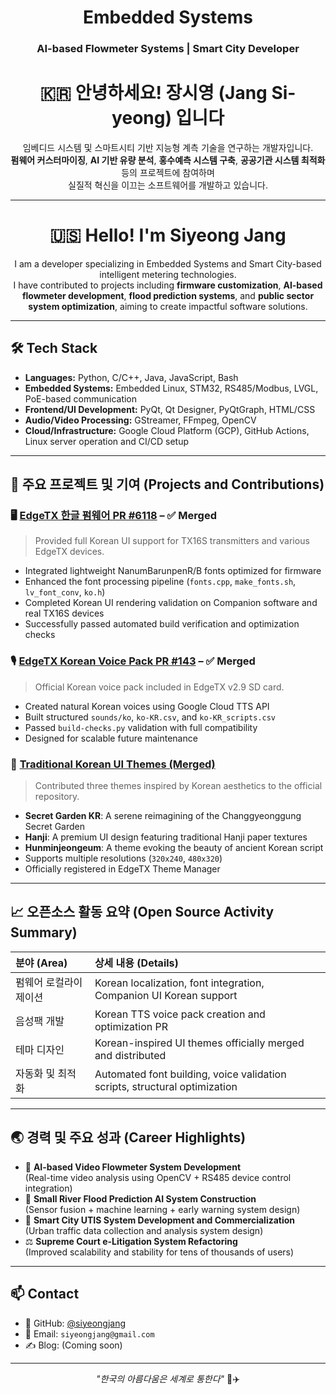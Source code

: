 <p align="center">
  <h1 align="center">Embedded Systems</h1>
  <h3 align="center">AI-based Flowmeter Systems | Smart City Developer</h3>
</p>

<h1 align="center">🇰🇷 안녕하세요! 장시영 (Jang Si-yeong) 입니다</h1>

<p align="center">
  임베디드 시스템 및 스마트시티 기반 지능형 계측 기술을 연구하는 개발자입니다.<br>
  <strong>펌웨어 커스터마이징</strong>, <strong>AI 기반 유량 분석</strong>, <strong>홍수예측 시스템 구축</strong>, <strong>공공기관 시스템 최적화</strong> 등의 프로젝트에 참여하며<br>
  실질적 혁신을 이끄는 소프트웨어를 개발하고 있습니다.
</p>

---

<h1 align="center">🇺🇸 Hello! I'm Siyeong Jang</h1>

<p align="center">
  I am a developer specializing in Embedded Systems and Smart City-based intelligent metering technologies.<br>
  I have contributed to projects including <strong>firmware customization</strong>, <strong>AI-based flowmeter development</strong>, <strong>flood prediction systems</strong>, and <strong>public sector system optimization</strong>, aiming to create impactful software solutions.
</p>

---

## 🛠️ Tech Stack

- **Languages:** Python, C/C++, Java, JavaScript, Bash
- **Embedded Systems:** Embedded Linux, STM32, RS485/Modbus, LVGL, PoE-based communication
- **Frontend/UI Development:** PyQt, Qt Designer, PyQtGraph, HTML/CSS
- **Audio/Video Processing:** GStreamer, FFmpeg, OpenCV
- **Cloud/Infrastructure:** Google Cloud Platform (GCP), GitHub Actions, Linux server operation and CI/CD setup

---

## 🚀 주요 프로젝트 및 기여 (Projects and Contributions)

### 🖥️ [EdgeTX 한글 펌웨어 PR #6118](https://github.com/EdgeTX/edgetx/pull/6118) – ✅ Merged
> Provided full Korean UI support for TX16S transmitters and various EdgeTX devices.

- Integrated lightweight NanumBarunpenR/B fonts optimized for firmware
- Enhanced the font processing pipeline (`fonts.cpp`, `make_fonts.sh`, `lv_font_conv`, `ko.h`)
- Completed Korean UI rendering validation on Companion software and real TX16S devices
- Successfully passed automated build verification and optimization checks

### 🎙️ [EdgeTX Korean Voice Pack PR #143](https://github.com/EdgeTX/edgetx-sdcard-sounds/pull/143) – ✅ Merged
> Official Korean voice pack included in EdgeTX v2.9 SD card.

- Created natural Korean voices using Google Cloud TTS API
- Built structured `sounds/ko`, `ko-KR.csv`, and `ko-KR_scripts.csv`
- Passed `build-checks.py` validation with full compatibility
- Designed for scalable future maintenance

### 🎨 [Traditional Korean UI Themes (Merged)](https://github.com/EdgeTX/themes)
> Contributed three themes inspired by Korean aesthetics to the official repository.

- **Secret Garden KR**: A serene reimagining of the Changgyeonggung Secret Garden
- **Hanji**: A premium UI design featuring traditional Hanji paper textures
- **Hunminjeongeum**: A theme evoking the beauty of ancient Korean script
- Supports multiple resolutions (`320x240`, `480x320`)
- Officially registered in EdgeTX Theme Manager

---

## 📈 오픈소스 활동 요약 (Open Source Activity Summary)

| 분야 (Area)                | 상세 내용 (Details)                                           |
|:----------------------------|:-------------------------------------------------------------|
| 펌웨어 로컬라이제이션        | Korean localization, font integration, Companion UI Korean support |
| 음성팩 개발                  | Korean TTS voice pack creation and optimization PR            |
| 테마 디자인                  | Korean-inspired UI themes officially merged and distributed   |
| 자동화 및 최적화             | Automated font building, voice validation scripts, structural optimization |

---

## 🌏 경력 및 주요 성과 (Career Highlights)

- 🎥 **AI-based Video Flowmeter System Development**  
  (Real-time video analysis using OpenCV + RS485 device control integration)
- 🧠 **Small River Flood Prediction AI System Construction**  
  (Sensor fusion + machine learning + early warning system design)
- 🚦 **Smart City UTIS System Development and Commercialization**  
  (Urban traffic data collection and analysis system design)
- ⚖️ **Supreme Court e-Litigation System Refactoring**  
  (Improved scalability and stability for tens of thousands of users)

---

## 📫 Contact

- 🐙 GitHub: [@siyeongjang](https://github.com/siyeongjang)
- 📧 Email: `siyeongjang@gmail.com`
- ✍️ Blog: (Coming soon)

---

<p align="center">
  <i>"한국의 아름다움은 세계로 통한다"</i> 🎨✈️
</p>
